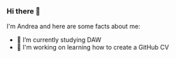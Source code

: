 ### Hi there 👋

I'm Andrea and here are some facts about me:

- 🔭 I’m currently studying DAW
- 📃 I'm working on learning how to create a GitHub CV


